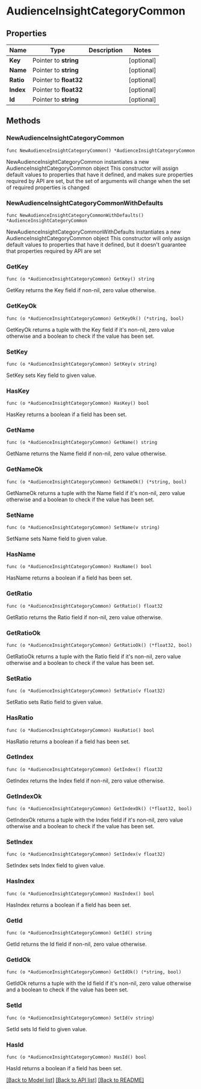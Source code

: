 # AudienceInsightCategoryCommon

## Properties

Name | Type | Description | Notes
------------ | ------------- | ------------- | -------------
**Key** | Pointer to **string** |  | [optional] 
**Name** | Pointer to **string** |  | [optional] 
**Ratio** | Pointer to **float32** |  | [optional] 
**Index** | Pointer to **float32** |  | [optional] 
**Id** | Pointer to **string** |  | [optional] 

## Methods

### NewAudienceInsightCategoryCommon

`func NewAudienceInsightCategoryCommon() *AudienceInsightCategoryCommon`

NewAudienceInsightCategoryCommon instantiates a new AudienceInsightCategoryCommon object
This constructor will assign default values to properties that have it defined,
and makes sure properties required by API are set, but the set of arguments
will change when the set of required properties is changed

### NewAudienceInsightCategoryCommonWithDefaults

`func NewAudienceInsightCategoryCommonWithDefaults() *AudienceInsightCategoryCommon`

NewAudienceInsightCategoryCommonWithDefaults instantiates a new AudienceInsightCategoryCommon object
This constructor will only assign default values to properties that have it defined,
but it doesn't guarantee that properties required by API are set

### GetKey

`func (o *AudienceInsightCategoryCommon) GetKey() string`

GetKey returns the Key field if non-nil, zero value otherwise.

### GetKeyOk

`func (o *AudienceInsightCategoryCommon) GetKeyOk() (*string, bool)`

GetKeyOk returns a tuple with the Key field if it's non-nil, zero value otherwise
and a boolean to check if the value has been set.

### SetKey

`func (o *AudienceInsightCategoryCommon) SetKey(v string)`

SetKey sets Key field to given value.

### HasKey

`func (o *AudienceInsightCategoryCommon) HasKey() bool`

HasKey returns a boolean if a field has been set.

### GetName

`func (o *AudienceInsightCategoryCommon) GetName() string`

GetName returns the Name field if non-nil, zero value otherwise.

### GetNameOk

`func (o *AudienceInsightCategoryCommon) GetNameOk() (*string, bool)`

GetNameOk returns a tuple with the Name field if it's non-nil, zero value otherwise
and a boolean to check if the value has been set.

### SetName

`func (o *AudienceInsightCategoryCommon) SetName(v string)`

SetName sets Name field to given value.

### HasName

`func (o *AudienceInsightCategoryCommon) HasName() bool`

HasName returns a boolean if a field has been set.

### GetRatio

`func (o *AudienceInsightCategoryCommon) GetRatio() float32`

GetRatio returns the Ratio field if non-nil, zero value otherwise.

### GetRatioOk

`func (o *AudienceInsightCategoryCommon) GetRatioOk() (*float32, bool)`

GetRatioOk returns a tuple with the Ratio field if it's non-nil, zero value otherwise
and a boolean to check if the value has been set.

### SetRatio

`func (o *AudienceInsightCategoryCommon) SetRatio(v float32)`

SetRatio sets Ratio field to given value.

### HasRatio

`func (o *AudienceInsightCategoryCommon) HasRatio() bool`

HasRatio returns a boolean if a field has been set.

### GetIndex

`func (o *AudienceInsightCategoryCommon) GetIndex() float32`

GetIndex returns the Index field if non-nil, zero value otherwise.

### GetIndexOk

`func (o *AudienceInsightCategoryCommon) GetIndexOk() (*float32, bool)`

GetIndexOk returns a tuple with the Index field if it's non-nil, zero value otherwise
and a boolean to check if the value has been set.

### SetIndex

`func (o *AudienceInsightCategoryCommon) SetIndex(v float32)`

SetIndex sets Index field to given value.

### HasIndex

`func (o *AudienceInsightCategoryCommon) HasIndex() bool`

HasIndex returns a boolean if a field has been set.

### GetId

`func (o *AudienceInsightCategoryCommon) GetId() string`

GetId returns the Id field if non-nil, zero value otherwise.

### GetIdOk

`func (o *AudienceInsightCategoryCommon) GetIdOk() (*string, bool)`

GetIdOk returns a tuple with the Id field if it's non-nil, zero value otherwise
and a boolean to check if the value has been set.

### SetId

`func (o *AudienceInsightCategoryCommon) SetId(v string)`

SetId sets Id field to given value.

### HasId

`func (o *AudienceInsightCategoryCommon) HasId() bool`

HasId returns a boolean if a field has been set.


[[Back to Model list]](../README.md#documentation-for-models) [[Back to API list]](../README.md#documentation-for-api-endpoints) [[Back to README]](../README.md)


